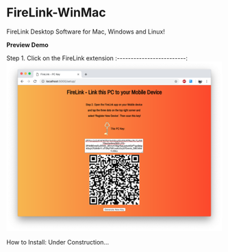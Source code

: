 # FireLink-WinMac
FireLink Desktop Software for Mac, Windows and Linux!

**Preview Demo**

Step 1. Click on the FireLink extension
:-------------------------:
![](assets/setupbr.png)

How to Install:
Under Construction...
